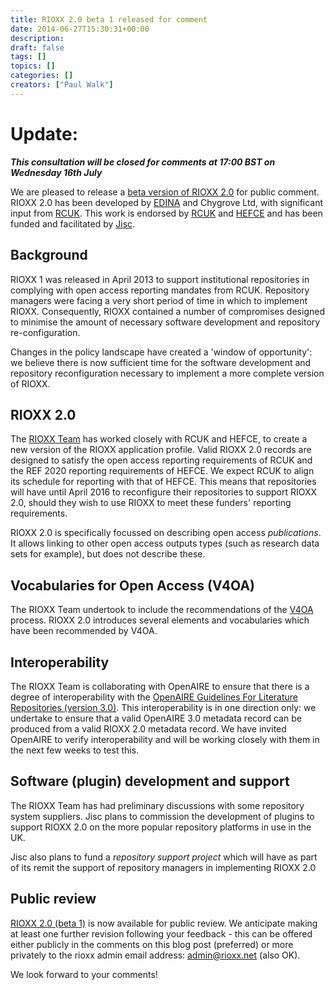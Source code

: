 ```yaml
---
title: RIOXX 2.0 beta 1 released for comment
date: 2014-06-27T15:30:31+00:00
description: 
draft: false
tags: []
topics: []
categories: []
creators: ["Paul Walk"]
---
```


# Update:
***This consultation will be closed for comments at 17:00 BST on Wednesday 16th July***



We are pleased to release a [beta version of RIOXX 2.0](/v2-0-beta-1) for public comment. RIOXX 2.0 has been developed by [EDINA](http://www.edina.ac.uk) and Chygrove Ltd, with significant input from [RCUK](http://www.rcuk.ac.uk). This work is endorsed by [RCUK](http://www.rcuk.ac.uk) and [HEFCE](http://www.hefce.ac.uk) and has been funded and facilitated by [Jisc](http://www.jisc.ac.uk).

## Background
RIOXX 1 was released in April 2013 to support institutional repositories in complying with open access reporting mandates from RCUK. Repository managers were facing a very short period of time in which to implement RIOXX. Consequently, RIOXX contained a number of compromises designed to minimise the amount of necessary software development and repository re-configuration.

Changes in the policy landscape have created a 'window of opportunity': we believe there is now sufficient time for the software development and repository reconfiguration necessary to implement a more complete version of RIOXX.

## RIOXX 2.0

The [RIOXX Team](/contact) has worked closely with RCUK and HEFCE, to create a new version of the RIOXX application profile. Valid RIOXX 2.0 records are designed to satisfy the open access reporting requirements of RCUK and the REF 2020 reporting requirements of HEFCE. We expect RCUK to align its schedule for reporting with that of HEFCE. This means that repositories will have until April 2016 to reconfigure their repositories to support RIOXX 2.0, should they wish to use RIOXX to meet these funders' reporting requirements.

RIOXX 2.0 is specifically focussed on describing open access *publications*. It allows linking to other open access outputs types (such as research data sets for example), but does not describe these.

## Vocabularies for Open Access (V4OA)

The RIOXX Team undertook to include the recommendations of the  [V4OA](http://www.v4oa.net) process.
RIOXX 2.0 introduces several elements and vocabularies which have been recommended by V4OA.

## Interoperability

The RIOXX Team is collaborating with OpenAIRE to ensure that there is a degree of interoperability with the [OpenAIRE Guidelines For Literature Repositories (version 3.0)](https://guidelines.openaire.eu/wiki/OpenAIRE_Guidelines:_For_Literature_repositories). This interoperability is in one direction only: we undertake to ensure that a valid OpenAIRE 3.0 metadata record can be produced from a valid RIOXX 2.0 metadata record. We have invited OpenAIRE to verify interoperability and will be working closely with them in the next few weeks to test this.

## Software (plugin) development and support
The RIOXX Team has had preliminary discussions with some repository system suppliers. Jisc plans to commission the development of plugins to support RIOXX 2.0 on the more popular repository platforms in use in the UK.

Jisc also plans to fund a *repository support project*  which will have as part of its remit the support of repository managers in implementing RIOXX 2.0

## Public review
[RIOXX 2.0 (beta 1)](/v2-0-beta-1) is now available for public review. We anticipate making at least one further revision following your feedback - this can be offered either publicly in the comments on this blog post (preferred) or more privately to the rioxx admin email address: [admin@rioxx.net](mailto:admin@rioxx.net) (also OK).

We look forward to your comments!
 
